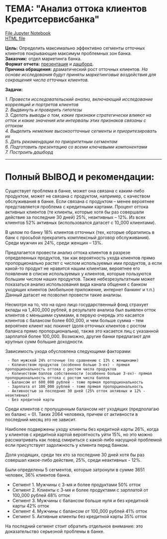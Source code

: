 # **ТЕМА: "Анализ оттока клиентов Кредитсервисбанка"**
[File Jupyter Notebook](https://github.com/IGOR-M97/Portfolio/blob/main/KreditserviceBank/Bank%20analysis.ipynb)  
[HTML file](https://drive.google.com/file/d/1LfudwYauupdxBkto38zZ8MZ-UNxQGh_S/view?usp=sharing)

**Цель:** Определить максимально эффективно сегменты отточных клиентов покрывающие максимум проблемных зон банка.  
**Заказчик:** отдел маркетинга банка.  
**Формат отчета:** [презентация](https://github.com/IGOR-M97/Portfolio/blob/main/KreditserviceBank/%D0%90%D0%BD%D0%B0%D0%BB%D0%B8%D0%B7%20%D0%BE%D1%82%D1%82%D0%BE%D0%BA%D0%B0%20%D0%BA%D0%BB%D0%B8%D0%B5%D0%BD%D1%82%D0%BE%D0%B2%20%D0%9A%D1%80%D0%B5%D0%B4%D0%B8%D1%82%D1%81%D0%B5%D1%80%D0%B2%D0%B8%D1%81%D0%B1%D0%B0%D0%BD%D0%BA%D0%B0.pdf) и [дашборд](https://public.tableau.com/app/profile/igor.markin/viz/Dashboard_2custom/Dashboard1).  
**Причина обращения:** драматический рост отточных клиентов.
*На основе исследования будут приняты маркетинговые воздействия для сокращения числа отточных клиентов.*  

**Задачи:**
    
   *1. Провести исследовательский анализ, включающий исследование корреляций и портретов клиентов  
    2. Выдвинуть и проверить гипотезы  
    3. Сделать выводы о том, какие признаки стратегически влияют на отток и какие значения или интервалы этих признаков связаны с оттоком  
    4. Выделить немелкие высокоотточные сегменты и приоритезировать их  
    5. Дать рекомендации по приоритетным сегментам  
    6. Подготовить презентацию со всеми ключевыми компонентами  
    7. Построить дашборд*

***
# **Полный ВЫВОД и рекомендации:**
Существует проблема в банке, может она связана с каким-либо продуктом, может не связана с продуктом, например, с качеством обслуживания в банке. Если связана с продуктом – менее вероятнее представляется проблема с кредитными картами. Процент оттока активных клиентов (те клиенты, которые хотя бы раз совершали действие за последние 30 дней) 25%, неактивных – 12%. Из всех клиентов 52% активных (использовался датасет с 10_000 клиентами).

В целом по банку 18% клиентов отточных (тех, которые обратились в банк с просьбой прекратить комплексный договор обслуживания). Среди мужчин их 24%, среди женщин – 13%.

Предлагается провести анализ оттока клиентов в разрезе определенных продуктов, так как вероятность ухода клиентов прямо пропорционально растет с числом используемых ими продуктов, а если какой-то продукт не нравится нашим клиентам, вероятнее его появление в списке используемых у клиентов, которые пользуются большим числом наших продуктов. Также небезрезультатным может показаться анализ использования вида канала общения с банком уходящих клиентов (мобильное приложение, интернет банкинг и т.п.) Данный датасет не позволил провести такие анализы.

Несмотря на то, что на одно лицо государственный фонд страхует вклады на 1_400_000 рублей, в результате анализа был выявлен отток клиентов с меньшими суммами, в первую очередь это касается клиентов с балансом более 600_000, и чем больше сумма – тем вероятнее клиент нас покинет (доля отточных клиентов с ростом баланса прямо пропорциональна), также это касается лиц с указанной зарплатой более 100_000. Возможно, другие банки предлагают для крупных сумм большие доходности.

Зависимость ухода обусловлена следующими факторами:

     - Пол мужской 24% отточные (по сравнению с 13% с женщинами)
     - Количеством продуктов (особенно больше 3-ех) - прямая пропорциональность оттока с ростом числа продуктов
     - Количеством баллов собственности (особенно больше 3-ех)- прямая пропорциональность оттока с ростом числа баллов
     - Балансом от 600_000 рублей - тоже прямая пропорциональность
     - Зарплата от 100_000 рублей - тоже прямая пропорциональность
     - Активностью за последние 30 дней (25% отток активных и 12% - неактивных)
     - Без кредитной карты

Среди клиентов с пропущенным балансом нет уходящих (предполагаю их баланс = 0). Таких 2064 человека, причем от активности в последний месяц это не зависит.

Наиболее подвержены уходу клиенты без кредитной карты 26%, когда у клиентов с кредитной картой вероятность уйти 15%, но это можно рассматривать как повод смириться с какой-либо насущной проблемой если присутствует задолжность у клиента перед банком.

Доля уходящих, среди тех кто за последние 30 дней хотя бы раз совершал какое-либо действие, 25%, среди неактивных - 12%.

Были определены 5 сегментов, которые затронули в сумме 3651 человек, 36% клиентов банка.

 - Сегмент 1. Мужчины с 3-мя и более продуктами 50% отток
 - Сегмент 2. Клиенты с 3-мя и более продуктами с зарплатой от 100_000 рублей 48% отток
 - Сегмент 3. Мужчины с балансом больше нуля и без кредитной карты 42% отток
 - Сегмент 4. Мужчины с балансом от 100_000 рублей 41% отток
 - Сегмент 5. Активные клиенты без кредитной карты 35% отток
 
На последний сегмент стоит обратить отдельное внимание: это доказательство серьезной проблемы в банке.
